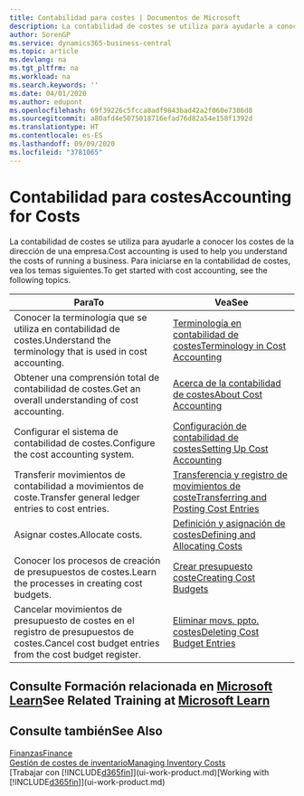 ```yaml
---
title: Contabilidad para costes | Documentos de Microsoft
description: La contabilidad de costes se utiliza para ayudarle a conocer los costes de la dirección de una empresa. Para iniciarse en la contabilidad de costes, vea los temas siguientes.
author: SorenGP
ms.service: dynamics365-business-central
ms.topic: article
ms.devlang: na
ms.tgt_pltfrm: na
ms.workload: na
ms.search.keywords: ''
ms.date: 04/01/2020
ms.author: edupont
ms.openlocfilehash: 69f39226c5fcca8adf9843bad42a2f060e7386d8
ms.sourcegitcommit: a80afd4e5075018716efad76d82a54e158f1392d
ms.translationtype: HT
ms.contentlocale: es-ES
ms.lasthandoff: 09/09/2020
ms.locfileid: "3781065"
---
```

# <a name="accounting-for-costs"></a><span data-ttu-id="b7d3a-104">Contabilidad para costes</span><span class="sxs-lookup"><span data-stu-id="b7d3a-104">Accounting for Costs</span></span>
<span data-ttu-id="b7d3a-105">La contabilidad de costes se utiliza para ayudarle a conocer los costes de la dirección de una empresa.</span><span class="sxs-lookup"><span data-stu-id="b7d3a-105">Cost accounting is used to help you understand the costs of running a business.</span></span> <span data-ttu-id="b7d3a-106">Para iniciarse en la contabilidad de costes, vea los temas siguientes.</span><span class="sxs-lookup"><span data-stu-id="b7d3a-106">To get started with cost accounting, see the following topics.</span></span>  

|<span data-ttu-id="b7d3a-107">Para</span><span class="sxs-lookup"><span data-stu-id="b7d3a-107">To</span></span>|<span data-ttu-id="b7d3a-108">Vea</span><span class="sxs-lookup"><span data-stu-id="b7d3a-108">See</span></span>|  
|--------|---------|  
|<span data-ttu-id="b7d3a-109">Conocer la terminología que se utiliza en contabilidad de costes.</span><span class="sxs-lookup"><span data-stu-id="b7d3a-109">Understand the terminology that is used in cost accounting.</span></span>|[<span data-ttu-id="b7d3a-110">Terminología en contabilidad de costes</span><span class="sxs-lookup"><span data-stu-id="b7d3a-110">Terminology in Cost Accounting</span></span>](finance-terminology-in-cost-accounting.md)|  
|<span data-ttu-id="b7d3a-111">Obtener una comprensión total de contabilidad de costes.</span><span class="sxs-lookup"><span data-stu-id="b7d3a-111">Get an overall understanding of cost accounting.</span></span>|[<span data-ttu-id="b7d3a-112">Acerca de la contabilidad de costes</span><span class="sxs-lookup"><span data-stu-id="b7d3a-112">About Cost Accounting</span></span>](finance-about-cost-accounting.md)|  
|<span data-ttu-id="b7d3a-113">Configurar el sistema de contabilidad de costes.</span><span class="sxs-lookup"><span data-stu-id="b7d3a-113">Configure the cost accounting system.</span></span>|[<span data-ttu-id="b7d3a-114">Configuración de contabilidad de costes</span><span class="sxs-lookup"><span data-stu-id="b7d3a-114">Setting Up Cost Accounting</span></span>](finance-set-up-cost-accounting.md)|  
|<span data-ttu-id="b7d3a-115">Transferir movimientos de contabilidad a movimientos de coste.</span><span class="sxs-lookup"><span data-stu-id="b7d3a-115">Transfer general ledger entries to cost entries.</span></span>|[<span data-ttu-id="b7d3a-116">Transferencia y registro de movimientos de coste</span><span class="sxs-lookup"><span data-stu-id="b7d3a-116">Transferring and Posting Cost Entries</span></span>](finance-transfer-and-post-cost-entries.md)|  
|<span data-ttu-id="b7d3a-117">Asignar costes.</span><span class="sxs-lookup"><span data-stu-id="b7d3a-117">Allocate costs.</span></span>|[<span data-ttu-id="b7d3a-118">Definición y asignación de costes</span><span class="sxs-lookup"><span data-stu-id="b7d3a-118">Defining and Allocating Costs</span></span>](finance-define-and-allocate-costs.md)|  
|<span data-ttu-id="b7d3a-119">Conocer los procesos de creación de presupuestos de costes.</span><span class="sxs-lookup"><span data-stu-id="b7d3a-119">Learn the processes in creating cost budgets.</span></span>|[<span data-ttu-id="b7d3a-120">Crear presupuesto coste</span><span class="sxs-lookup"><span data-stu-id="b7d3a-120">Creating Cost Budgets</span></span>](finance-create-cost-budgets.md)|
|<span data-ttu-id="b7d3a-121">Cancelar movimientos de presupuesto de costes en el registro de presupuestos de costes.</span><span class="sxs-lookup"><span data-stu-id="b7d3a-121">Cancel cost budget entries from the cost budget register.</span></span>|[<span data-ttu-id="b7d3a-122">Eliminar movs. ppto. costes</span><span class="sxs-lookup"><span data-stu-id="b7d3a-122">Deleting Cost Budget Entries</span></span>](finance-how-to-delete-cost-budget-entries.md)|

## <a name="see-related-training-at-microsoft-learn"></a><span data-ttu-id="b7d3a-123">Consulte Formación relacionada en [Microsoft Learn](/learn/paths/use-cost-accounting-dynamics-365-business-central/)</span><span class="sxs-lookup"><span data-stu-id="b7d3a-123">See Related Training at [Microsoft Learn](/learn/paths/use-cost-accounting-dynamics-365-business-central/)</span></span>

## <a name="see-also"></a><span data-ttu-id="b7d3a-124">Consulte también</span><span class="sxs-lookup"><span data-stu-id="b7d3a-124">See Also</span></span>  
[<span data-ttu-id="b7d3a-125">Finanzas</span><span class="sxs-lookup"><span data-stu-id="b7d3a-125">Finance</span></span>](finance.md)  
[<span data-ttu-id="b7d3a-126">Gestión de costes de inventario</span><span class="sxs-lookup"><span data-stu-id="b7d3a-126">Managing Inventory Costs</span></span>](finance-manage-inventory-costs.md)  
<span data-ttu-id="b7d3a-127">[Trabajar con [!INCLUDE[d365fin](includes/d365fin_md.md)]](ui-work-product.md)</span><span class="sxs-lookup"><span data-stu-id="b7d3a-127">[Working with [!INCLUDE[d365fin](includes/d365fin_md.md)]](ui-work-product.md)</span></span>
